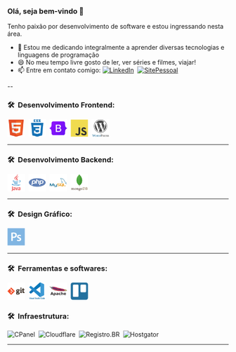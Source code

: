 ### Olá, seja bem-vindo 👋

Tenho paixão por desenvolvimento de software e estou ingressando nesta área.

- 🔭 Estou me dedicando integralmente a aprender diversas tecnologias e linguagens de programação
- 😄 No meu tempo livre gosto de ler, ver séries e filmes, viajar!
- 📫 Entre em contato comigo: 
<a href="https://www.linkedin.com/in/carolina-aparecida-sens/"><img src="https://upload.wikimedia.org/wikipedia/commons/0/01/LinkedIn_Logo.svg" alt="LinkedIn" height="20" ></a>&nbsp; 
<a href="https://www.carolinasens.com.br/"><img src="https://homolog.carolinasens.com.br/wp-content/uploads/2022/06/logofinal.png" alt="SitePessoal" height="20" ></a> 

<!--
**carolsens/carolsens** is a ✨ _special_ ✨ repository because its `README.md` (this file) appears on your GitHub profile.

Here are some ideas to get you started:

- 🔭 I’m currently working on ...
- 🌱 I’m currently learning ...
- 👯 I’m looking to collaborate on ...
- 🤔 I’m looking for help with ...
- 💬 Ask me about ...
- 📫 How to reach me: ...
- 😄 Pronouns: ...
- ⚡ Fun fact: ...
-->

--

### 🛠 &nbsp;Desenvolvimento Frontend:

<p>
<img src="https://github.com/devicons/devicon/blob/master/icons/html5/html5-original.svg" title="HTML5" alt="HTML" width="40" height="40"/>&nbsp;
<img src="https://github.com/devicons/devicon/blob/master/icons/css3/css3-plain-wordmark.svg"  title="CSS3" alt="CSS" width="40" height="40"/>&nbsp;
<img src="https://github.com/devicons/devicon/blob/master/icons/bootstrap/bootstrap-original.svg" title="Bootstrap"  alt="Bootstrap" width="40" height="40"/>&nbsp;
<img src="https://github.com/devicons/devicon/blob/master/icons/javascript/javascript-original.svg" title="JavaScript" alt="JavaScript" width="40" height="40"/>&nbsp;
<img src="https://github.com/devicons/devicon/blob/master/icons/wordpress/wordpress-original.svg" title="WordPress" alt="WordPress" width="40" height="40"/>&nbsp;
</p>

---

### 🛠 &nbsp;Desenvolvimento Backend:

<p>
<img src="https://github.com/devicons/devicon/blob/master/icons/java/java-original-wordmark.svg" title="Java" alt="Java" width="40" height="40"/>&nbsp;
<img src="https://github.com/devicons/devicon/blob/master/icons/php/php-plain.svg"  title="PHP" alt="PHP" width="40" height="40"/>&nbsp;
<img src="https://github.com/devicons/devicon/blob/master/icons/mysql/mysql-original-wordmark.svg" title="MySQL"  alt="MySQL" width="40" height="40"/>&nbsp;
<img src="https://github.com/devicons/devicon/blob/master/icons/mongodb/mongodb-original-wordmark.svg" title="MongoDB"  alt="MongoDB" width="40" height="40"/>&nbsp;  
</p>

---

### 🛠 &nbsp;Design Gráfico:

<p>
<img src="https://github.com/devicons/devicon/blob/master/icons/photoshop/photoshop-plain.svg"  title="Photoshop" alt="Photoshop" width="40" height="40"/>&nbsp;
</p>

---

### 🛠 &nbsp;Ferramentas e softwares:

<p>
<img src="https://github.com/devicons/devicon/blob/master/icons/git/git-original-wordmark.svg"  title="Git" alt="Git" width="40" height="40"/>&nbsp;
<img src="https://github.com/devicons/devicon/blob/master/icons/vscode/vscode-original-wordmark.svg"  title="VSCode" alt="VSCode" width="40" height="40"/>&nbsp; 
<img src="https://github.com/devicons/devicon/blob/master/icons/apache/apache-original-wordmark.svg"  title="Apache" alt="Apache" width="40" height="40"/>&nbsp;
<img src="https://github.com/devicons/devicon/blob/master/icons/trello/trello-plain.svg"  title="Trello" alt="Trello" width="40" height="40"/>&nbsp;
</p>


### 🛠 &nbsp;Infraestrutura:

<p>
<img src="https://upload.wikimedia.org/wikipedia/commons/c/c2/CPanel_logo.svg"  title="CPanel" alt="CPanel" width="40" height="40"/>&nbsp;
<img src="https://www.vectorlogo.zone/logos/cloudflare/cloudflare-ar21.svg"  title="Cloudflare" alt="Cloudflare" width="40" height="40"/>&nbsp; 
<img src="https://upload.wikimedia.org/wikipedia/commons/6/63/DotBr_domain_logo.svg"  title="Registro.BR" alt="Registro.BR" width="100" height="40"/>&nbsp;
<img src="https://seeklogo.com/images/H/hostgator-logo-61E0D46EF2-seeklogo.com.png"  title="Hostgator" alt="Hostgator" width="100" height="30"/>&nbsp; 
</p>

---


